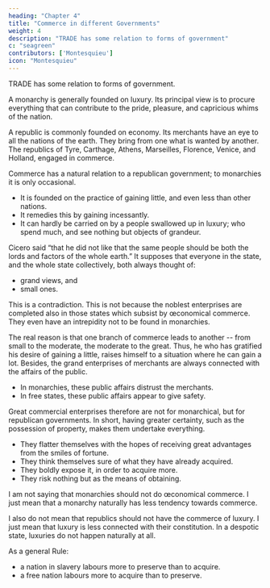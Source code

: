 ```yaml
---
heading: "Chapter 4"
title: "Commerce in different Governments"
weight: 4
description: "TRADE has some relation to forms of government"
c: "seagreen"
contributors: ['Montesquieu']
icon: "Montesquieu"
---
```





TRADE has some relation to forms of government.

A monarchy is generally founded on luxury. Its principal view is to procure everything that can contribute to the pride, pleasure, and capricious whims of the nation.

A republic is commonly founded on economy. Its merchants have an eye to all the nations of the earth. They bring from one what is wanted by another. The republics of Tyre, Carthage, Athens, Marseilles, Florence, Venice, and Holland, engaged in commerce.

Commerce has a natural relation to a republican government; to monarchies it is only occasional.
- It is founded on the practice of gaining little, and even less than other nations.
- It remedies this by gaining incessantly.
- It can hardly be carried on by a people swallowed up in luxury; who spend much, and see nothing but objects of grandeur.

Cicero said “that he did not like that the same people should be both the lords and factors of the whole earth.” It supposes that everyone in the state, and the whole state collectively, both always thought of:
- grand views, and
- small ones.

This is a contradiction. This is not because the noblest enterprises are completed also in those states which subsist by œconomical commerce.
They even have an intrepidity not to be found in monarchies. 

The real reason is that one branch of commerce leads to another -- from small to the moderate, the moderate to the great. Thus, he who has gratified his desire of gaining a little, raises himself to a situation where he can gain a lot. Besides, the grand enterprises of merchants are always connected with the affairs of the public.
- In monarchies, these public affairs distrust the merchants.
- In free states, these public affairs appear to give safety.

Great commercial enterprises therefore are not for monarchical, but for republican governments. In short, having greater certainty, such as the possession of property, makes them undertake everything.
- They flatter themselves with the hopes of receiving great advantages from the smiles of fortune.
- They think themselves sure of what they have already acquired.
- They boldly expose it, in order to acquire more.
- They risk nothing but as the means of obtaining.

I am not saying that monarchies should not do œconomical commerce. I just mean that a monarchy naturally has less tendency towards commerce.

I also do not mean that republics should not have the commerce of luxury. I just mean that luxury is less connected with their constitution. In a despotic state, luxuries do not happen naturally at all.

As a general Rule:
- a nation in slavery labours more to preserve than to acquire.
- a free nation labours more to acquire than to preserve.   

